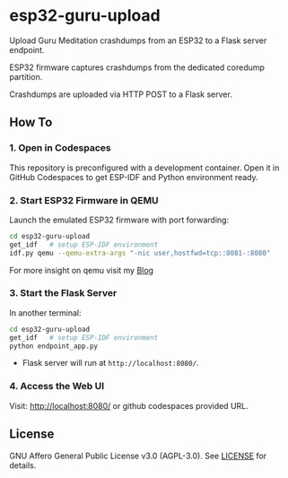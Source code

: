 # esp32-guru-upload
Upload Guru Meditation crashdumps from an ESP32 to a Flask server endpoint.

ESP32 firmware captures crashdumps from the dedicated coredump partition.

Crashdumps are uploaded via HTTP POST to a Flask server.

## How To

### 1. Open in Codespaces

This repository is preconfigured with a development container.
Open it in GitHub Codespaces to get ESP-IDF and Python environment ready.

### 2. Start ESP32 Firmware in QEMU

Launch the emulated ESP32 firmware with port forwarding:

```bash
cd esp32-guru-upload
get_idf   # setup ESP-IDF environment
idf.py qemu --qemu-extra-args "-nic user,hostfwd=tcp::8081-:8080"
```

For more insight on qemu visit my [Blog](https://abd-01.github.io/posts/2025-07-15-QEMU/)

### 3. Start the Flask Server

In another terminal:

```bash
cd esp32-guru-upload
get_idf   # setup ESP-IDF environment
python endpoint_app.py
```

* Flask server will run at `http://localhost:8080/`.

### 4. Access the Web UI

Visit:
[http://localhost:8080/](http://localhost:8080/) or github codespaces provided URL.

## License

GNU Affero General Public License v3.0 (AGPL-3.0). See [LICENSE](LICENSE) for details.